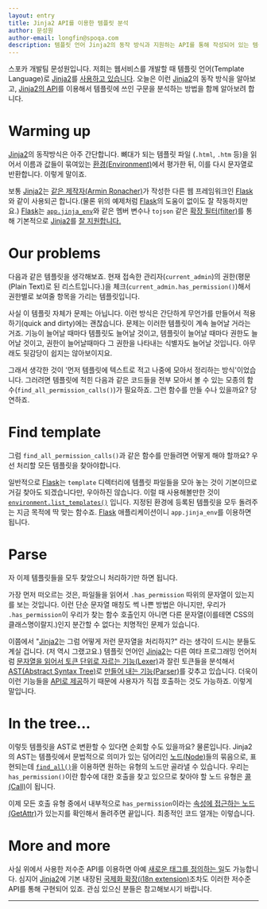 ```yaml
---
layout: entry
title: Jinja2 API를 이용한 템플릿 분석
author: 문성원
author-email: longfin@spoqa.com
description: 템플릿 언어 Jinja2의 동작 방식과 지원하는 API를 통해 작성되어 있는 템플릿들의 구문을 분석하는 방법을 알아봅니다.
---
```


스포카 개발팀 문성원입니다. 저희는 웹서비스를 개발할 때 템플릿 언어(Template Language)로 [Jinja2]를 [사용하고 있습니다](). 오늘은 이런 [Jinja2]의 동작 방식을 알아보고, [Jinja2의 API](http://jinja.pocoo.org/docs/api/)를 이용해서 템플릿에 쓰인 구문을 분석하는 방법을 함께 알아보려 합니다.

# Warming up

[Jinja2]의 동작방식은 아주 간단합니다. 뼈대가 되는 템플릿 파일 (<code>.html</code>, <code>.htm</code> 등)을 읽어서 이름과 값들이 묶여있는 [환경(Environment)](http://jinja.pocoo.org/docs/api/?highlight=environment#jinja2.Environment)에서 평가한 뒤, 이를 다시 문자열로 반환합니다. 이렇게 말이죠.

<script src="https://gist.github.com/3000690.js?file=template.py"></script>

<script src="https://gist.github.com/3000690.js?file=template.html"></script>

 보통 [Jinja2]는 [같은 제작자(Armin Ronacher)](http://lucumr.pocoo.org/about/)가 작성한 다른 웹 프레임워크인 [Flask]와 같이 사용되곤 합니다.(물론 위의 예제처럼 [Flask]의 도움이 없이도 잘 작동하지만요.) [Flask]는 [<code>app.jinja_env</code>](http://flask.pocoo.org/docs/api/#flask.Flask.jinja_env)와 같은 멤버 변수나 <code>tojson</code> 같은 [확장 필터(filter)](http://flask.pocoo.org/docs/templating/#standard-filters)를 통해 기본적으로 [Jinja2]를 [잘 지원합니다.](http://flask.pocoo.org/docs/templating/) 

<script src="https://gist.github.com/3000690.js?file=flask_template.py"></script>

# Our problems

 다음과 같은 템플릿을 생각해보죠. 현재 접속한 관리자(<code>current_admin</code>)의 권한(평문(Plain Text)로 된 리스트입니다.)을 체크(<code>current\_admin.has\_permission()</code>)해서 권한별로 보여줄 항목을 가리는 템플릿입니다.

<script src="https://gist.github.com/3000690.js?file=some.html"></script>

 사실 이 템플릿 자체가 문제는 아닙니다. 이런 방식은 간단하게 무언가를 만들어서 적용하기(quick and dirty)에는 괜찮습니다. 문제는 이러한 템플릿이 계속 늘어날 거라는 거죠. 기능이 늘어날 때마다 템플릿도 늘어날 것이고, 템플릿이 늘어날 때마다 권한도 늘어날 것이고, 권한이 늘어날때마다 그 권한을 나타내는 식별자도 늘어날 것입니다. 아무래도 뒷감당이 쉽지는 않아보이지요. 

 그래서 생각한 것이 '먼저 템플릿에 텍스트로 적고 나중에 모아서 정리하는 방식'이었습니다. 그러려면 템플릿에 적힌 다음과 같은 코드들을 전부 모아서 볼 수 있는 모종의 함수(<code>find\_all\_permission_calls()</code>)가 필요하죠. 그런 함수를 만들 수나 있을까요? 당연하죠.

# Find template

 그럼 <code>find\_all\_permission_calls()</code>과 같은 함수를 만들려면 어떻게 해야 할까요? 우선 처리할 모든 템플릿을 찾아야합니다. 

 일반적으로 [Flask]는 <code>template</code> 디렉터리에 템플릿 파일들을 모아 놓는 것이 기본이므로 거길 찾아도 되겠습니다만, 우아하진 않습니다. 이럴 때 사용해볼만한 것이 [<code>environment.list_templates()</code>](http://jinja.pocoo.org/docs/api/#jinja2.Environment.list_templates) 입니다. 지정된 환경에 등록된 템플릿을 모두 돌려주는 지금 목적에 딱 맞는 함수죠. [Flask] 애플리케이션이니 <code>app.jinja_env</code>를 이용하면 됩니다.
 
 <script src="https://gist.github.com/3000690.js?file=find_templates.py"></script>

# Parse

 자 이제 템플릿들을 모두 찾았으니 처리하기만 하면 됩니다. 
 
 가장 먼저 떠오르는 것은, 파일들을 읽어서 <code>.has\_permission</code> 따위의 문자열이 있는지를 보는 것입니다. 이런 단순 문자열 매칭도 썩 나쁜 방법은 아니지만, 우리가 <code>.has\_permission</code>이 우리가 찾는 함수 호출인지 아니면 다른 문자열(이를테면 CSS의 클래스명이랄지.)인지 분간할 수 없다는 치명적인 문제가 있습니다. 
 
이쯤에서 "[Jinja2]는 그럼 어떻게 저런 문자열을 처리하지?" 라는 생각이 드시는 분들도 계실 겁니다. (저 역시 그랬고요.) 템플릿 언어인 [Jinja2]는 다른 여타 프로그래밍 언어처럼 [문자열을 읽어서 토큰 단위로 자르는 기능(Lexer)](http://en.wikipedia.org/wiki/Lexical_analysis)과 잘린 토큰들을 분석해서 [AST(Abstract Syntax Tree)](http://en.wikipedia.org/wiki/Abstract_syntax_tree)로 [만들어 내는 기능(Parser)](http://en.wikipedia.org/wiki/Parser)를 갖추고 있습니다. 더욱이 이런 기능들을 [API로 제공](http://jinja.pocoo.org/docs/api/#low-level-api)하기 때문에 사용자가 직접 호출하는 것도 가능하죠. 이렇게 말입니다.

<script src="https://gist.github.com/3000690.js?file=parse_template.py"></script>

# In the tree...

 이렇듯 템플릿을 AST로 변환할 수 있다면 순회할 수도 있을까요? 물론입니다. Jinja2의 AST는 템플릿에서 문법적으로 의미가 있는 덩어리인 [노드(Node)](http://jinja.pocoo.org/docs/extensions/#jinja2.nodes.Node)들의 묶음으로, 표현되는데  [<code>find_all()</code>](http://jinja.pocoo.org/docs/extensions/#jinja2.nodes.Node.find_all)을 이용하면 원하는 유형의 노드만 골라낼 수 있습니다. 우리는 <code>has_permission()</code>이란 함수에 대한 호출을 찾고 있으므로 찾아야 할 노드 유형은 [콜(Call)](http://jinja.pocoo.org/docs/extensions/#jinja2.nodes.Call)이 됩니다. 

<script src="https://gist.github.com/3000690.js?file=find_call_nodes.py"></script>

 이제 모든 호출 유형 중에서 내부적으로 <code>has_permission</code>이라는 [속성에 접근하는 노드(GetAttr)](http://jinja.pocoo.org/docs/extensions/#jinja2.nodes.Getattr)가 있는지를 확인해서 돌려주면 끝입니다. 최종적인 코드 얼개는 이렇습니다.

<script src="https://gist.github.com/3000690.js?file=final.py"></script>

# More and more

사실 위에서 사용한 저수준 API를 이용하면 아예 [새로운 태그를 정의하는 일](http://jinja.pocoo.org/docs/extensions/#module-jinja2.ext)도 가능합니다. 심지어 [Jinja2]에 기본 내장된 [국제화 확장(i18n extension)](https://github.com/mitsuhiko/jinja2/blob/master/jinja2/ext.py#L153)조차도 이러한 저수준 API를 통해 구현되어 있죠. 관심 있으신 분들은 참고해보시기 바랍니다.

---

[Jinja2]: http://jinja.pocoo.org/
[Flask]: http://flask.pocoo.org/
